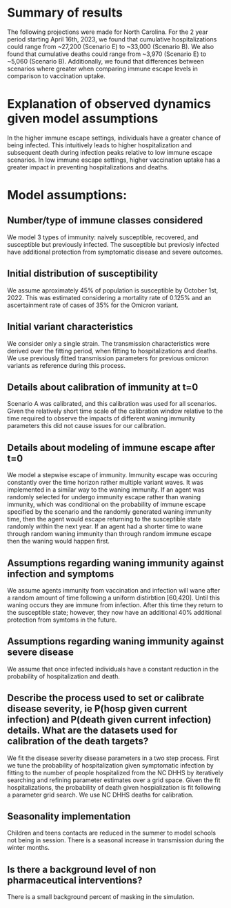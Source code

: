 # Summary of results
The following projections were made for North Carolina. For the 2 year period starting April 16th, 2023, we found that cumulative hospitalizations could range from ~27,200 (Scenario E) to ~33,000 (Scenario B). We also found that cumulative deaths could range from ~3,970 (Scenario E) to ~5,060 (Scenario B). Additionally, we found that differences between scenarios where greater when comparing immune escape levels in comparison to vaccination uptake.

# Explanation of observed dynamics given model assumptions
In the higher immune escape settings, individuals have a greater chance of being infected. This intuitively leads to higher hospitalization and subsequent death during infection peaks relative to low immune escape scenarios. In low immune escape settings, higher vaccination uptake has a greater impact in preventing hospitalizations and deaths.

# Model assumptions:
## Number/type of immune classes considered
We model 3 types of immunity: naively susceptible, recovered, and susceptible but previously infected. The susceptible but previosly infected have additional protection from symptomatic disease and severe outcomes.

## Initial distribution of susceptibility
We assume aproximately 45% of population is susceptible by October 1st, 2022. This was estimated considering a mortality rate of 0.125% and an ascertainment rate of cases of 35% for
the Omicron variant.

## Initial variant characteristics
We consider only a single strain. The transmission characteristics were derived over the fitting period, when fitting to hospitalizations and deaths. We use previously fitted transmission parameters for previous omicron variants as reference during this process. 

## Details about calibration of immunity at t=0 
Scenario A was calibrated, and this calibration was used for all scenarios. Given the relatively short time scale of the calibration window relative to the time required to observe the impacts of different waning immunity parameters this did not cause issues for our calibration.  

## Details about modeling of immune escape after t=0 
We model a stepwise escape of immunity. Immunity escape was occuring constantly over the time horizon rather multiple variant waves. It was implemented in a similar way to the waning immunity. If an agent was randomly selected for undergo immunity escape rather than waning immunity, which was conditional on the probability of immune escape specified by the scenario and the randomly generated waning immunity time, then the agent would escape returning to the susceptible state randomly within the next year. If an agent had a shorter time to wane through random waning immunity than through random immune escape then the waning would happen first.    

## Assumptions regarding waning immunity against infection and symptoms
We assume agents immunity from vaccination and infection will wane after a random amount of time following a uniform distirbtion [60,420]. Until this waning occurs they are immune from infection. After this time they return to the susceptible state; however, they now have an additional 40% additional protection from symtoms in the future.

## Assumptions regarding waning immunity against severe disease
We assume that once infected individuals have a constant reduction in the probability of hospitalization and death.

## Describe the process used to set or calibrate disease severity, ie P(hosp given current infection) and P(death given current infection) details. What are the datasets used for calibration of the death targets?
We fit the disease severity disease parameters in a two step process. First we tune the probability of hospitalization given symptomatic infection by fitting to the number of people hospitalized from the NC DHHS by iteratively searching and refining parameter estimates over a grid space. Given the fit hospitalizations, the probability of death given hospialization is fit following a parameter grid search. We use NC DHHS deaths for calibration.

## Seasonality implementation
Children and teens contacts are reduced in the summer to model schools not being in session. There is a seasonal increase in transmission during the winter months.

## Is there a background level of non pharmaceutical interventions?
There is a small background percent of masking in the simulation. 
